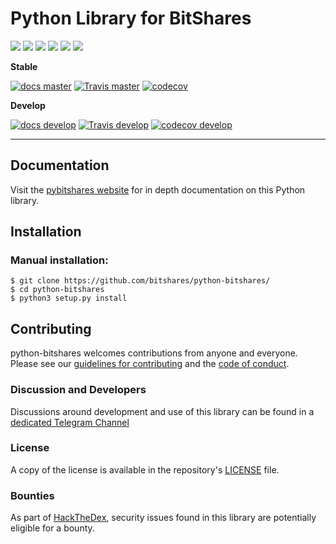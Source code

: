 # Python Library for BitShares

![](https://img.shields.io/pypi/v/bitshares.svg?style=for-the-badge)
![](https://img.shields.io/github/release/bitshares/python-bitshares.svg?style=for-the-badge)
![](https://img.shields.io/github/downloads/bitshares/python-bitshares/total.svg?style=for-the-badge)
![](https://img.shields.io/pypi/pyversions/bitshares.svg?style=for-the-badge)
![](https://img.shields.io/pypi/l/bitshares.svg?style=for-the-badge)
![](https://cla-assistant.io/readme/badge/bitshares/python-bitshares)

**Stable**

[![docs master](https://readthedocs.org/projects/python-bitshares/badge/?version=latest)](http://python-bitshares.readthedocs.io/en/latest/)
[![Travis master](https://travis-ci.org/bitshares/python-bitshares.png?branch=master)](https://travis-ci.org/bitshares/python-bitshares)
[![codecov](https://codecov.io/gh/bitshares/python-bitshares/branch/master/graph/badge.svg)](https://codecov.io/gh/bitshares/python-bitshares)

**Develop**

[![docs develop](https://readthedocs.org/projects/python-bitshares/badge/?version=develop)](http://python-bitshares.readthedocs.io/en/develop/)
[![Travis develop](https://travis-ci.org/bitshares/python-bitshares.png?branch=develop)](https://travis-ci.org/bitshares/python-bitshares)
[![codecov develop](https://codecov.io/gh/bitshares/python-bitshares/branch/develop/graph/badge.svg)](https://codecov.io/gh/bitshares/python-bitshares)

---

## Documentation

Visit the [pybitshares website](http://docs.pybitshares.com/en/latest/) for in depth documentation on this Python library.

## Installation

### Manual installation:

    $ git clone https://github.com/bitshares/python-bitshares/
    $ cd python-bitshares
    $ python3 setup.py install

## Contributing

python-bitshares welcomes contributions from anyone and everyone. Please
see our [guidelines for contributing](CONTRIBUTING.md) and the [code of
conduct](CODE_OF_CONDUCT.md).

### Discussion and Developers

Discussions around development and use of this library can be found in a
[dedicated Telegram Channel](https://t.me/pybitshares)

### License

A copy of the license is available in the repository's
[LICENSE](LICENSE.txt) file.

### Bounties

As part of [HackTheDex](https://hackthedex.io), security issues found in this
library are potentially eligible for a bounty.
